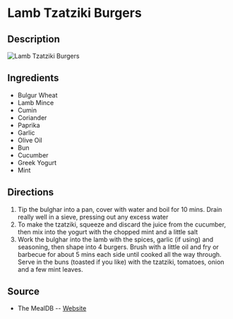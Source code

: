 # Lamb Tzatziki Burgers

## Description
![Lamb Tzatziki Burgers](https://www.themealdb.com/images/media/meals/k420tj1585565244.jpg "Lamb Tzatziki Burgers")

## Ingredients
- Bulgur Wheat
- Lamb Mince
- Cumin
- Coriander
- Paprika
- Garlic
- Olive Oil
- Bun
- Cucumber
- Greek Yogurt
- Mint

## Directions
1. Tip the bulghar into a pan, cover with water and boil for 10 mins. Drain really well in a sieve, pressing out any excess water
2. To make the tzatziki, squeeze and discard the juice from the cucumber, then mix into the yogurt with the chopped mint and a little salt
3. Work the bulghar into the lamb with the spices, garlic (if using) and seasoning, then shape into 4 burgers. Brush with a little oil and fry or barbecue for about 5 mins each side until cooked all the way through. Serve in the buns (toasted if you like) with the tzatziki, tomatoes, onion and a few mint leaves.

## Source

- The MealDB -- [Website](https://themealdb.com/)
